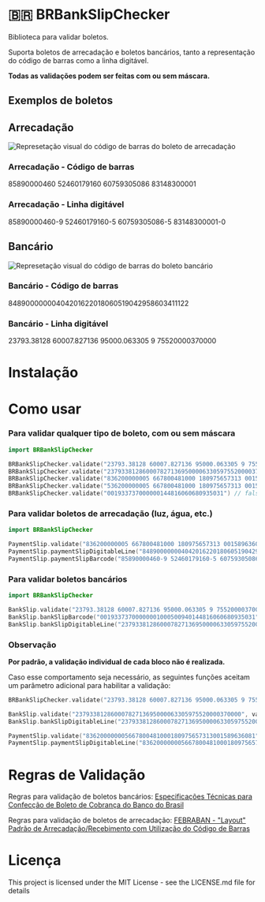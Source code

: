 # 🇧🇷 BRBankSlipChecker

Biblioteca para validar boletos.

Suporta boletos de arrecadação e boletos bancários, tanto a representação do código de barras como a linha digitável.

**Todas as validações podem ser feitas com ou sem máscara.**

## Exemplos de boletos

## Arrecadação
![Represetação visual do código de barras do boleto de arrecadação](https://i.imgur.com/AQmEn0S.png)
### Arrecadação - Código de barras
85890000460 52460179160 60759305086 83148300001
### Arrecadação - Linha digitável
85890000460-9 52460179160-5 60759305086-5 83148300001-0

## Bancário
![Represetação visual do código de barras do boleto bancário](https://i.imgur.com/FfCdC1Y.png)
### Bancário - Código de barras
84890000000404201622018060519042958603411122
### Bancário - Linha digitável
23793.38128 60007.827136 95000.063305 9 75520000370000

# Instalação

# Como usar
### **Para validar qualquer tipo de boleto, com ou sem máscara**
```swift
import BRBankSlipChecker

BRBankSlipChecker.validate("23793.38128 60007.827136 95000.063305 9 75520000370000") // true
BRBankSlipChecker.validate("23793381286000782713695000063305975520000370000") // true
BRBankSlipChecker.validate("836200000005 667800481000 180975657313 001589636081") // true
BRBankSlipChecker.validate("536200000005 667800481000 180975657313 001589636081") // false
BRBankSlipChecker.validate("001933737000000144816060680935031") // false
```
### **Para validar boletos de arrecadação (luz, água, etc.)**

```swift
import BRBankSlipChecker

PaymentSlip.validate("836200000005 667800481000 180975657313 001589636081") // true
PaymentSlip.paymentSlipDigitableLine("84890000000404201622018060519042958603411122") // true
PaymentSlip.paymentSlipBarcode("85890000460-9 52460179160-5 60759305086-5 83148300001-0") // true
```

### **Para validar boletos bancários**
```swift
import BRBankSlipChecker

BankSlip.validate("23793.38128 60007.827136 95000.063305 9 75520000370000") // true
BankSlip.bankSlipBarcode("00193373700000001000500940144816060680935031") // true
BankSlip.bankSlipDigitableLine("23793381286000782713695000063305975520000370000") // true

```
### **Observação**
**Por padrão, a validação individual de cada bloco não é realizada.**

Caso esse comportamento seja necessário, as seguintes funções aceitam um parâmetro adicional para habilitar a validação:
```swift
BRBankSlipChecker.validate("23793.38128 60007.827136 95000.063305 9 75520000370000", validateBlocks: true);

BankSlip.validate("23793381286000782713695000063305975520000370000", validateBlocks: true);
BankSlip.bankSlipDigitableLine("23793381286000782713695000063305975520000370000", validateBlocks: true);

PaymentSlip.validate("836200000005667800481000180975657313001589636081", validateBlocks:  true);
PaymentSlip.paymentSlipDigitableLine("836200000005667800481000180975657313001589636081", validateBlocks: true);
```

# Regras de Validação
Regras para validação de boletos bancários: [Especificações Técnicas
para Confecção de Boleto de Cobrança
do Banco do Brasil](http://www.bb.com.br/docs/pub/emp/empl/dwn/Doc5175Bloqueto.pdf)

Regras para validação de boletos de arrecadação: [FEBRABAN - "Layout" Padrão de Arrecadação/Recebimento
com Utilização do Código de Barras](https://cmsportal.febraban.org.br/Arquivos/documentos/PDF/Layout%20-%20C%C3%B3digo%20de%20Barras%20ATUALIZADO.pdf)

# Licença
This project is licensed under the MIT License - see the LICENSE.md file for details